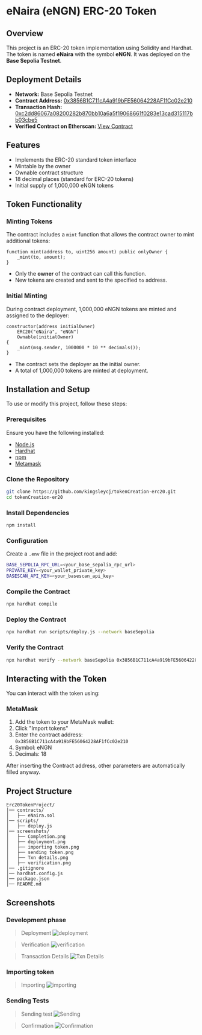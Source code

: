 # eNaira (eNGN) ERC-20 Token

## Overview
This project is an ERC-20 token implementation using Solidity and Hardhat. The token is named **eNaira** with the symbol **eNGN**. It was deployed on the **Base Sepolia Testnet**.

## Deployment Details
- **Network:** Base Sepolia Testnet
- **Contract Address:** [0x3856B1C711cA4a919bFE56064228AF1fCc02e210](https://sepolia.basescan.org/address/0x3856B1C711cA4a919bFE56064228AF1fCc02e210)
- **Transaction Hash:** [0xc2dd86067a08200282b870bb10a6a5f19068661f0283e13cad315117bb03cbe5](https://sepolia.basescan.org/tx/0xc2dd86067a08200282b870bb10a6a5f19068661f0283e13cad315117bb03cbe5)
- **Verified Contract on Etherscan:** [View Contract](https://sepolia.basescan.org/address/0x3856B1C711cA4a919bFE56064228AF1fCc02e210#code)

## Features
- Implements the ERC-20 standard token interface
- Mintable by the owner
- Ownable contract structure
- 18 decimal places (standard for ERC-20 tokens)
- Initial supply of 1,000,000 eNGN tokens

## Token Functionality
### **Minting Tokens**
The contract includes a `mint` function that allows the contract owner to mint additional tokens:
```solidity
function mint(address to, uint256 amount) public onlyOwner {
    _mint(to, amount);
}
```
- Only the **owner** of the contract can call this function.
- New tokens are created and sent to the specified `to` address.

### **Initial Minting**

During contract deployment, 1,000,000 eNGN tokens are minted and assigned to the deployer:

```solidity
constructor(address initialOwner) 
    ERC20("eNaira", "eNGN") 
    Ownable(initialOwner)
{
    _mint(msg.sender, 1000000 * 10 ** decimals());
}
```

- The contract sets the deployer as the initial owner.
- A total of 1,000,000 tokens are minted at deployment.


## Installation and Setup
To use or modify this project, follow these steps:

### Prerequisites
Ensure you have the following installed:
- [Node.js](https://nodejs.org/)
- [Hardhat](https://hardhat.org/)
- [npm](https://npmjs.com/)
- [Metamask](https://metamask.io/)

### Clone the Repository
```sh
git clone https://github.com/kingsleycj/tokenCreation-erc20.git
cd tokenCreation-er20
```

### Install Dependencies
```sh
npm install
```

### Configuration
Create a `.env` file in the project root and add:
```sh
BASE_SEPOLIA_RPC_URL=<your_base_sepolia_rpc_url>
PRIVATE_KEY=<your_wallet_private_key>
BASESCAN_API_KEY=<your_basescan_api_key>
```

### Compile the Contract
```sh
npx hardhat compile
```

### Deploy the Contract
```sh
npx hardhat run scripts/deploy.js --network baseSepolia
```

### Verify the Contract
```sh
npx hardhat verify --network baseSepolia 0x3856B1C711cA4a919bFE56064228AF1fCc02e210 <owner_address>
```

## Interacting with the Token
You can interact with the token using:

### MetaMask

1. Add the token to your MetaMask wallet:
2. Click "Import tokens"
3. Enter the contract address: `0x3856B1C711cA4a919bFE56064228AF1fCc02e210`
4. Symbol: eNGN
5. Decimals: 18


After inserting the Contract address, other parameters are automatically filled anyway.

## Project Structure

```
Erc20TokenProject/
│── contracts/ 
│   ├── eNaira.sol         
│── scripts/ 
│   ├── deploy.js            
│── screenshots/         
│   ├── Completion.png
│   ├── deployment.png
│   ├── importing token.png
│   ├── sending token.png
│   ├── Txn details.png
│   ├── verification.png
│── .gitignore
│── hardhat.config.js   
│── package.json        
│── README.md            

```
## Screenshots

### Development phase
 > Deployment 
 ![deployment](<screenshots/deployment.png>)


> Verification 
![verification](<screenshots/verification.png>)

> Transaction Details
![Txn Details](<screenshots/Txn details.png>)


### Importing token
> Importing
![importing](<screenshots/importing token.png>)

### Sending Tests

> Sending test
![Sending](<screenshots/sending token.png>)


> Confirmation
![Confirmation](<screenshots/Completion.png>)